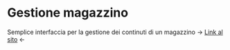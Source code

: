 # Gestione magazzino

Semplice interfaccia per la gestione dei continuti di un magazzino -> [Link al sito](http://lezioni.alberghetti.it/5ATL/bandi.t.160803/GestioneMagazzino) <-
